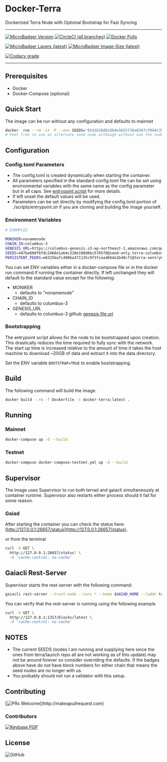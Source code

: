 # Docker-Terra

Dockerized Terra Node with Optional Bootstrap for Fast Syncing

---

[![MicroBadger Version](https://images.microbadger.com/badges/version/ryanhendricks/docker-terra.svg)](https://microbadger.com/images/ryanhendricks/docker-terra)
[![CircleCI (all branches)](https://img.shields.io/circleci/project/github/RyanHendricks/docker-terra.svg?label=build&logo=circleci&logoColor=white)](https://circleci.com/gh/RyanHendricks/docker-terra)
[![Docker Pulls](https://img.shields.io/docker/pulls/ryanhendricks/docker-terra.svg?logo=docker&logoColor=white)](https://hub.docker.com/r/ryanhendricks/docker-terra)

[![MicroBadger Layers (latest)](https://img.shields.io/microbadger/layers/ryanhendricks/docker-terra/latest.svg?logo=docker&logoColor=white)](https://microbadger.com/images/ryanhendricks/docker-terra)
[![MicroBadger Image-Size (latest)](https://img.shields.io/microbadger/image-size/ryanhendricks/docker-terra:latest.svg?logo=docker&logoColor=white)](https://microbadger.com/images/ryanhendricks/docker-terra)

[![Codacy grade](https://img.shields.io/codacy/grade/c35da045d95b4f07b09948d19bacaa47.svg?logo=codacy)](https://www.codacy.com?utm_source=github.com&amp;utm_medium=referral&amp;utm_content=RyanHendricks/docker-terra&amp;utm_campaign=Badge_Grade)

---

## Prerequisites

- Docker
- Docker-Compose (optional)

## Quick Start

The image can be run without any configuration and defaults to mainnet

```bash
docker  run --rm -it -P --env SEEDS='0141b28d81db4e5b55736a6367cf044c35a8c29e@35:245:96:132:26656' ryanhendricks/docker-terra:latest
# Feel free to use an alternate seed node although without one the node will have issues starting

```

## Configuration

### Config.toml Parameters

- The config.toml is created dynamically when starting the container.
- All parameters specified in the standard config.toml file can be set using environmental variables with the same name as the config parameter but in all caps. See [entrypoint script](./scripts/entrypoint.sh) for more details.
- If left unset the default values will be used.
- Parameters can be set directly by modifying the config.toml portion of ./scripts/entrypoint.sh if you are cloning and building the image yourself.

### Environment Variables

```bash
# EXAMPLES

MONIKER=nonamenode
CHAIN_ID=columbus-3
GENESIS_URL=https://columbus-genesis.s3-ap-northeast-1.amazonaws.com/genesis.json
SEEDS=447ba60df6fdc2466e1ab4c328e100d6bc5765f8@seed-only.terra-columbus-3.bas.network:26656,6be0856f6365559fdc2e9e97a07d609f754632b0@terra-columbus-3-seed.nodes.polychainlabs.com:26656,b416f0b04e2c71b8d76f993468352030e2dcf2a9@public-seed-node.columbus.certus.one:26656,87048bf71526fb92d73733ba3ddb79b7a83ca11e@public-seed.terra.dev:26656,b5205baf1d52b6f91afb0da7d7b33dcebc71755f@public-seed2.terra.dev:26656,535222fdb795df6653934f22b8e5f16fdfacc9f6@seed.terra.de-light.io:26656,bae08cc880c20aeda68a5a890a71a9b44ac73cb4@terra-seed-eu.chorus.one:28657,925ecc3de9e2ac65a203beb2333ced1a00c135ed@terra-seed-us.chorus.one:28657
PERSISTENT_PEERS=e6325ba7c490ba371135c9f3fcead66da1bd8cf1@terra-sentry01.dokia.cloud:26656,dba5defd7b120937da37aea7f37d06870637558d@terra-sentry02.dokia.cloud:26656,eb4ce12133c450ba6665e06309570ea2843e21d8@167.86.104.33:26656,7277be5ce17d60cf26c92a7cafbb9fc7da7f2be5@51.38.103.128:26656,1cb3e13efe7ca25fb68249169a15e85e53c3b3e9@terra-main.peer.nodeateam.kr:26656,46bc5183ef3b6ea9ffa84df16d6a5aa4a642427a@node.terra.forbole.com:26656,


```

You can set ENV variables either in a docker-compose file or in the docker run command if running the container directly. If left unchanged they will default to the standard value except for the following:

- MONIKER
  - defaults to "nonamenode"
- CHAIN_ID
  - defaults to columbus-3
- GENESIS_URL
  - defaults to columbus-3 github [genesis file url](https://columbus-genesis.s3-ap-northeast-1.amazonaws.com/genesis.json)

### Bootstrapping

  The entrypoint script allows for the node to be bootstrapped upon creation. This drastically reduces the time required to fully sync with the network. The start up time is increased relative to the amount of time it takes the host machine to download ~20GB of data and extract it into the data directory.

  Set the ENV variable ```BOOTSTRAP=TRUE``` to enable bootstrapping.

## Build

The following command will build the image.

```bash
docker build --rm -f Dockerfile -t docker-terra:latest .
```

## Running

### Mainnet

```sh
docker-compose up -d --build
```

### Testnet

```sh
docker-compose docker-compose-testnet.yml up -d --build
```

## Supervisor

The image uses Supervisor to run both terrad and gaiacli simultaneously at container runtime. Supervisor also restarts either process should it fail for some reason.

### Gaiad

After starting the container you can check the status here: [http://127.0.0.1:26657/status](http://127.0.0.1:26657/status).

or from the terminal

```bash
curl -X GET \
  http://127.0.0.1:26657/status? \
  -H 'cache-control: no-cache'
```

## Gaiacli Rest-Server

Supervisor starts the rest-server with the following command:

```bash
gaiacli rest-server --trust-node --cors * --home $GAIAD_HOME --laddr tcp://0.0.0.0:1317

```

You can verify that the rest-server is running using the following example

```bash
curl -X GET \
  http://127.0.0.1:1317/blocks/latest \
  -H 'cache-control: no-cache'
```

## NOTES

- The current SEEDS (nodes I am running and supplying here since the ones from terra/launch repo all are not working as of this update) may not be around forever so consider overriding the defaults. If the badges above have do not have block numbers for either chain that means the seed nodes are no longer with us.
- You probably should not run a validator with this setup.

## Contributing

[![PRs Welcome](https://img.shields.io/badge/PRs-welcome-brightgreen.svg?)](http://makeapullrequest.com)

### Contributors

[![Keybase PGP](https://img.shields.io/keybase/pgp/ryanhendricks.svg?label=keybase&logo=keybase&logoColor=white)](https://keybase.io/ryanhendricks)

## License

![GitHub](https://img.shields.io/github/license/ryanhendricks/docker-terra.svg)
